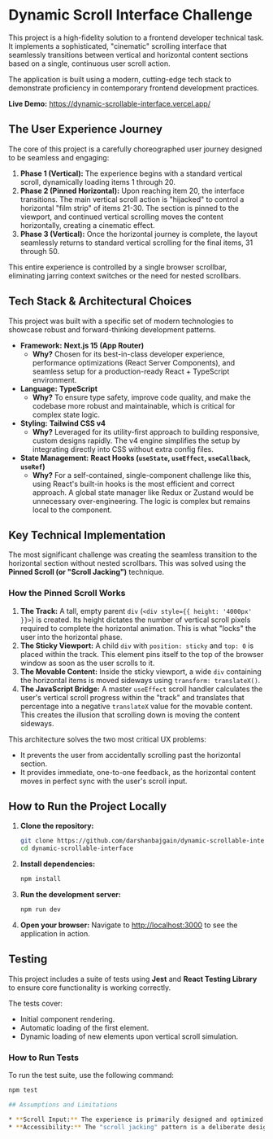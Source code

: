# Dynamic Scroll Interface Challenge

This project is a high-fidelity solution to a frontend developer technical task. It implements a sophisticated, "cinematic" scrolling interface that seamlessly transitions between vertical and horizontal content sections based on a single, continuous user scroll action.

The application is built using a modern, cutting-edge tech stack to demonstrate proficiency in contemporary frontend development practices.

**Live Demo:** <https://dynamic-scrollable-interface.vercel.app/>

## The User Experience Journey

The core of this project is a carefully choreographed user journey designed to be seamless and engaging:

1. **Phase 1 (Vertical):** The experience begins with a standard vertical scroll, dynamically loading items 1 through 20.
2. **Phase 2 (Pinned Horizontal):** Upon reaching item 20, the interface transitions. The main vertical scroll action is "hijacked" to control a horizontal "film strip" of items 21-30. The section is pinned to the viewport, and continued vertical scrolling moves the content horizontally, creating a cinematic effect.
3. **Phase 3 (Vertical):** Once the horizontal journey is complete, the layout seamlessly returns to standard vertical scrolling for the final items, 31 through 50.

This entire experience is controlled by a single browser scrollbar, eliminating jarring context switches or the need for nested scrollbars.

## Tech Stack & Architectural Choices

This project was built with a specific set of modern technologies to showcase robust and forward-thinking development patterns.

* **Framework:** **Next.js 15 (App Router)**
  * **Why?** Chosen for its best-in-class developer experience, performance optimizations (React Server Components), and seamless setup for a production-ready React + TypeScript environment.
* **Language:** **TypeScript**
  * **Why?** To ensure type safety, improve code quality, and make the codebase more robust and maintainable, which is critical for complex state logic.
* **Styling:** **Tailwind CSS v4**
  * **Why?** Leveraged for its utility-first approach to building responsive, custom designs rapidly. The v4 engine simplifies the setup by integrating directly into CSS without extra config files.
* **State Management:** **React Hooks (`useState`, `useEffect`, `useCallback`, `useRef`)**
  * **Why?** For a self-contained, single-component challenge like this, using React's built-in hooks is the most efficient and correct approach. A global state manager like Redux or Zustand would be unnecessary over-engineering. The logic is complex but remains local to the component.

## Key Technical Implementation

The most significant challenge was creating the seamless transition to the horizontal section without nested scrollbars. This was solved using the **Pinned Scroll (or "Scroll Jacking")** technique.

### How the Pinned Scroll Works

1. **The Track:** A tall, empty parent `div` (`<div style={{ height: '4000px' }}>`) is created. Its height dictates the number of vertical scroll pixels required to complete the horizontal animation. This is what "locks" the user into the horizontal phase.
2. **The Sticky Viewport:** A child `div` with `position: sticky` and `top: 0` is placed within the track. This element pins itself to the top of the browser window as soon as the user scrolls to it.
3. **The Movable Content:** Inside the sticky viewport, a wide `div` containing the horizontal items is moved sideways using `transform: translateX()`.
4. **The JavaScript Bridge:** A master `useEffect` scroll handler calculates the user's vertical scroll progress within the "track" and translates that percentage into a negative `translateX` value for the movable content. This creates the illusion that scrolling down is moving the content sideways.

This architecture solves the two most critical UX problems:

* It prevents the user from accidentally scrolling past the horizontal section.
* It provides immediate, one-to-one feedback, as the horizontal content moves in perfect sync with the user's scroll input.

## How to Run the Project Locally

1. **Clone the repository:**

    ```bash
    git clone https://github.com/darshanbajgain/dynamic-scrollable-interface.git
    cd dynamic-scrollable-interface
    ```

2. **Install dependencies:**

    ```bash
    npm install
    ```

3. **Run the development server:**

    ```bash
    npm run dev
    ```

4. **Open your browser:**
    Navigate to [http://localhost:3000](http://localhost:3000) to see the application in action.

## Testing

This project includes a suite of tests using **Jest** and **React Testing Library** to ensure core functionality is working correctly.

The tests cover:
* Initial component rendering.
* Automatic loading of the first element.
* Dynamic loading of new elements upon vertical scroll simulation.

### How to Run Tests

To run the test suite, use the following command:

```bash
npm test

## Assumptions and Limitations

* **Scroll Input:** The experience is primarily designed and optimized for a standard mouse wheel or trackpad vertical scroll.
* **Accessibility:** The "scroll jacking" pattern is a deliberate design choice for a cinematic effect, which comes with known accessibility trade-offs. Standard keyboard navigation (like using the down arrow) will jump through the sections rather than smoothly animating them. A production version would require additional work to enhance accessibility for all user inputs.
